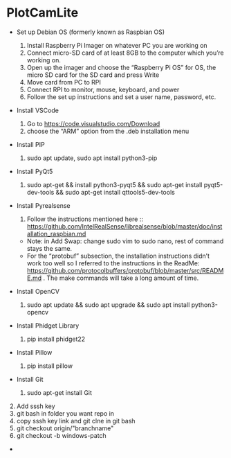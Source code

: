 # PlotCamLite
- Set up Debian OS (formerly known as Raspbian OS)
  1. Install Raspberry Pi Imager on whatever PC you are working on
  2. Connect micro-SD card of at least 8GB to the computer which you’re working on. 
  3. Open up the imager and choose the “Raspberry Pi OS” for OS, the micro SD card for the SD card and press Write
  4. Move card from PC to RPI
  5. Connect RPI to monitor, mouse, keyboard, and power
  6. Follow the set up instructions and set a user name, password, etc.




- Install VSCode
  1. Go to https://code.visualstudio.com/Download 
  2. choose the “ARM” option from the .deb installation menu


- Install PIP
  1. sudo apt update, sudo apt install python3-pip
- Install PyQt5
  1. sudo apt-get && install python3-pyqt5 && sudo apt-get install pyqt5-dev-tools && sudo apt-get install qttools5-dev-tools
- Install Pyrealsense
  1. Follow the instructions mentioned here :: https://github.com/IntelRealSense/librealsense/blob/master/doc/installation_raspbian.md
    - Note: in Add Swap: change sudo vim to sudo nano, rest of command stays the same.
    - For the “protobuf” subsection, the installation instructions didn’t work too well so I referred to the instructions in the ReadMe: https://github.com/protocolbuffers/protobuf/blob/master/src/README.md . The make commands will take a long amount of time.

  
  
- Install OpenCV
  1. sudo apt update && sudo apt upgrade && sudo apt install python3-opencv
  
- Install Phidget Library
  1. pip install phidget22
  
- Install Pillow
  1. pip install pillow

- Install Git
  1. sudo apt-get install Git
 2. Add sssh key 
 3. git bash in folder you want repo in
  4. copy sssh key link and git clne in git bash
  5. git checkout origin/"branchname"
  6. git checkout -b windows-patch
- 